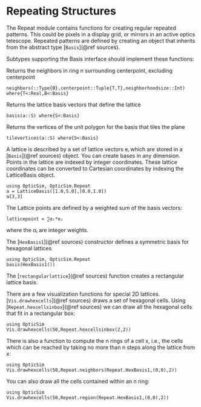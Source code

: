 # Repeating Structures

The Repeat module contains functions for creating regular repeated patterns. This could be pixels in a display grid, or mirrors in an active optics telescope. Repeated patterns are defined by creating an object that inherits from the abstract type [`Basis`](@ref sources).

Subtypes supporting the Basis interface should implement these functions:

Returns the neighbors in ring n surrounding centerpoint, excluding centerpoint
```
neighbors(::Type{B},centerpoint::Tuple{T,T},neighborhoodsize::Int) where{T<:Real,B<:Basis}
```
Returns the lattice basis vectors that define the lattice
```
basis(a::S) where{S<:Basis}
```
Returns the vertices of the unit polygon for the basis that tiles the plane 
```
tilevertices(a::S) where{S<:Basis}
```

A lattice is described by a set of lattice vectors eᵢ which are stored in a [`Basis`](@ref sources) object. You can create bases in any dimension. Points in the lattice are indexed by integer coordinates. These lattice coordinates can be converted to Cartesian coordinates by indexing the LatticeBasis object. 
``` @example example
using OpticSim, OpticSim.Repeat
a = LatticeBasis([1.0,5.0],[0.0,1.0])
a[3,3]
```

The Lattice points are defined by a weighted sum of the basis vectors:
```
latticepoint = ∑αᵢ*eᵢ
```
where the αᵢ are integer weights.

The [`HexBasis1`](@ref sources) constructor defines a symmetric basis for hexagonal lattices 
```@example 
using OpticSim, OpticSim.Repeat
basis(HexBasis1())
```
The [`rectangularlattice`](@ref sources) function creates a rectangular lattice basis. 

There are a few visualization functions for special 2D lattices. [`Vis.drawhexcells`](@ref sources) draws a set of hexagonal cells. Using [`Repeat.hexcellsinbox`](@ref sources) we can draw all the hexagonal cells that fit in a rectangular box:

```@example 
using OpticSim
Vis.drawhexcells(50,Repeat.hexcellsinbox(2,2))
```

There is also a function to compute the n rings of a cell x, i.e., the cells which can be reached by taking no more than n steps along the lattice from x:

```@example 
using OpticSim
Vis.drawhexcells(50,Repeat.neighbors(Repeat.HexBasis1,(0,0),2))
```
 
You can also draw all the cells contained within an n ring:
 
```@example 
using OpticSim
Vis.drawhexcells(50,Repeat.region(Repeat.HexBasis1,(0,0),2))
```

